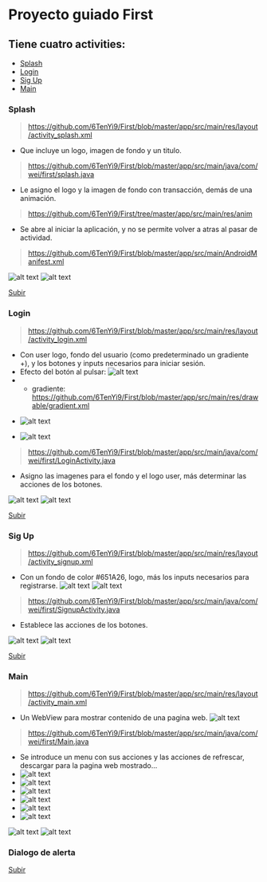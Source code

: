 # Proyecto guiado First

## Tiene cuatro activities:
* [Splash](#item1)
* [Login](#item2)
* [Sig Up](#item3)
* [Main](#item4)

<a name="item1"></a>
### Splash
> https://github.com/6TenYi9/First/blob/master/app/src/main/res/layout/activity_splash.xml
* Que incluye un logo, imagen de fondo y un titulo.
> https://github.com/6TenYi9/First/blob/master/app/src/main/java/com/wei/first/splash.java
* Le asigno el logo y la imagen de fondo con transacción, demás de una animación.
> https://github.com/6TenYi9/First/tree/master/app/src/main/res/anim
* Se abre al iniciar la aplicación, y no se permite volver a atras al pasar de actividad.
> https://github.com/6TenYi9/First/blob/master/app/src/main/AndroidManifest.xml

![alt text](IMG/img2.png)
![alt text](IMG/img3.png)

[Subir](#top)

<a name="item2"></a>
### Login
> https://github.com/6TenYi9/First/blob/master/app/src/main/res/layout/activity_login.xml
* Con user logo, fondo del usuario (como predeterminado un gradiente +), y los botones y inputs necesarios para iniciar sesión.
* Efecto del botón al pulsar: ![alt text](IMG/img7.png)
* + gradiente: https://github.com/6TenYi9/First/blob/master/app/src/main/res/drawable/gradient.xml 
+ ![alt text](IMG/img10.png)
* ![alt text](IMG/img4.png)
> https://github.com/6TenYi9/First/blob/master/app/src/main/java/com/wei/first/LoginActivity.java
* Asigno las imagenes para el fondo y el logo user, más determinar las acciones de los botones.

![alt text](IMG/img5.png)
![alt text](IMG/img6.png)

[Subir](#top)

<a name="item3"></a>
### Sig Up
> https://github.com/6TenYi9/First/blob/master/app/src/main/res/layout/activity_signup.xml
* Con un fondo de color #651A26, logo, más los inputs necesarios para registrarse.
![alt text](IMG/img8.png)
![alt text](IMG/img9.png)
> https://github.com/6TenYi9/First/blob/master/app/src/main/java/com/wei/first/SignupActivity.java
* Establece las acciones de los botones.

![alt text](IMG/img11.png)
![alt text](IMG/img12.png)

[Subir](#top)

<a name="item4"></a>
### Main
> https://github.com/6TenYi9/First/blob/master/app/src/main/res/layout/activity_main.xml
* Un WebView para mostrar contenido de una pagina web.
![alt text](IMG/img13.png)
> https://github.com/6TenYi9/First/blob/master/app/src/main/java/com/wei/first/Main.java
* Se introduce un menu con sus acciones y las acciones de refrescar, descargar para la pagina web mostrado...
* ![alt text](IMG/img14.png)
* ![alt text](IMG/img.png)
* ![alt text](IMG/img15.png)
* ![alt text](IMG/img16.png)
* ![alt text](IMG/img17.png)
* ![alt text](IMG/img18.png)

![alt text](IMG/img19.png)
![alt text](IMG/img20.png)

### Dialogo de alerta

> 

[Subir](#top)
